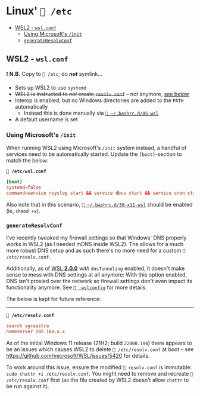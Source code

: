# Linux' `📂 /etc`

- [WSL2 - `wsl.conf`](#wsl2---wslconf)
  - [Using Microsoft's `/init`](#using-microsofts-init)
  - [`generateResolvConf`](#generateresolvconf)

## WSL2 - `wsl.conf`

❗ **N.B.** Copy to `📂 /etc`; do _**not**_ symlink...

- Sets up WSL2 to use `systemd`
- ~~WSL2 is instructed to _not_ create `resolv.conf`~~ – not anymore,
  [see below](#generateresolvconf)
- Interop is enabled, but no Windows directories are added to the `PATH`
  automatically
  - Instead this is done manually via
    [`📄 ~/.bashrc.d/05-wsl`](../../../.bashrc.d/05-wsl)
- A default username is set

### Using Microsoft's `/init`

When running WSL2 using Microsoft's `/init` system instead, a handful of
services need to be automatically started. Update the `[boot]`-section to match
the below:

**`📄 /etc/wsl.conf`**

```conf
[boot]
systemd=false
command=service rsyslog start && service dbus start && service cron start && service anacron start
```

Also note that in this scenario,
[`📄 ~/.bashrc.d/30-x11-wsl`](../../../.bashrc.d/30-x11-wsl) should be enabled
(ie, `chmod +x`).

### `generateResolvConf`

I've recently tweaked my firewall settings so that Windows' DNS properly works
in WSL2 (as I needed mDNS inside WSL2). The allows for a much more robust DNS
setup and as such there's no more need for a custom `📄 /etc/resolv.conf`.

Additionally, as of
[WSL **2.0.0**](https://github.com/microsoft/WSL/releases/tag/2.0.0) _with_
`dnsTunneling` enabled, it doesn't make sense to mess with DNS settings at all
anymore: With this option enabled, DNS isn't proxied over the network so
firewall settings don't even impact its functionality anymore. See
[`📄 .wslconfig`](/static/windows/README.md) for more details.

The below is kept for future reference:

---

**`📄 /etc/resolv.conf`**

```conf
search sgraastra
nameserver 192.168.x.x
```

As of the initial Windows 11 release (21H2; build `22000.194`) there appears to
be an issues which causes WSL2 to delete `📄 /etc/resolv.conf` at boot – see
<https://github.com/microsoft/WSL/issues/5420> for details.

To work around this issue, ensure the modified `📄 resolv.conf` is immutable:
`sudo chattr +i /etc/resolv.conf`. You might need to remove and recreate
`📄 /etc/resolv.conf` first (as the file created by WSL2 doesn't allow `chattr`
to be run against it).

